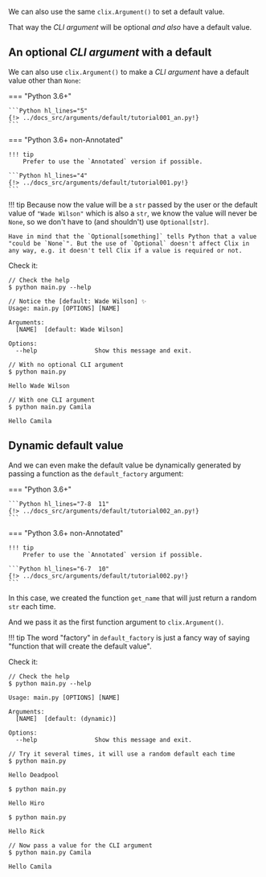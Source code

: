 We can also use the same `clix.Argument()` to set a default value.

That way the *CLI argument* will be optional *and also* have a default value.

## An optional *CLI argument* with a default

We can also use `clix.Argument()` to make a *CLI argument* have a default value other than `None`:

=== "Python 3.6+"

    ```Python hl_lines="5"
    {!> ../docs_src/arguments/default/tutorial001_an.py!}
    ```

=== "Python 3.6+ non-Annotated"

    !!! tip
        Prefer to use the `Annotated` version if possible.

    ```Python hl_lines="4"
    {!> ../docs_src/arguments/default/tutorial001.py!}
    ```

!!! tip
    Because now the value will be a `str` passed by the user or the default value of `"Wade Wilson"` which is also a `str`, we know the value will never be `None`, so we don't have to (and shouldn't) use `Optional[str]`.

    Have in mind that the `Optional[something]` tells Python that a value "could be `None`". But the use of `Optional` doesn't affect Clix in any way, e.g. it doesn't tell Clix if a value is required or not.

Check it:

<div class="termy">

```console
// Check the help
$ python main.py --help

// Notice the [default: Wade Wilson] ✨
Usage: main.py [OPTIONS] [NAME]

Arguments:
  [NAME]  [default: Wade Wilson]

Options:
  --help                Show this message and exit.

// With no optional CLI argument
$ python main.py

Hello Wade Wilson

// With one CLI argument
$ python main.py Camila

Hello Camila
```

</div>

## Dynamic default value

And we can even make the default value be dynamically generated by passing a function as the `default_factory` argument:

=== "Python 3.6+"

    ```Python hl_lines="7-8  11"
    {!> ../docs_src/arguments/default/tutorial002_an.py!}
    ```

=== "Python 3.6+ non-Annotated"

    !!! tip
        Prefer to use the `Annotated` version if possible.

    ```Python hl_lines="6-7  10"
    {!> ../docs_src/arguments/default/tutorial002.py!}
    ```

In this case, we created the function `get_name` that will just return a random `str` each time.

And we pass it as the first function argument to `clix.Argument()`.

!!! tip
    The word "factory" in `default_factory` is just a fancy way of saying "function that will create the default value".

Check it:

<div class="termy">

```console
// Check the help
$ python main.py --help

Usage: main.py [OPTIONS] [NAME]

Arguments:
  [NAME]  [default: (dynamic)]

Options:
  --help                Show this message and exit.

// Try it several times, it will use a random default each time
$ python main.py

Hello Deadpool

$ python main.py

Hello Hiro

$ python main.py

Hello Rick

// Now pass a value for the CLI argument
$ python main.py Camila

Hello Camila
```

</div>
